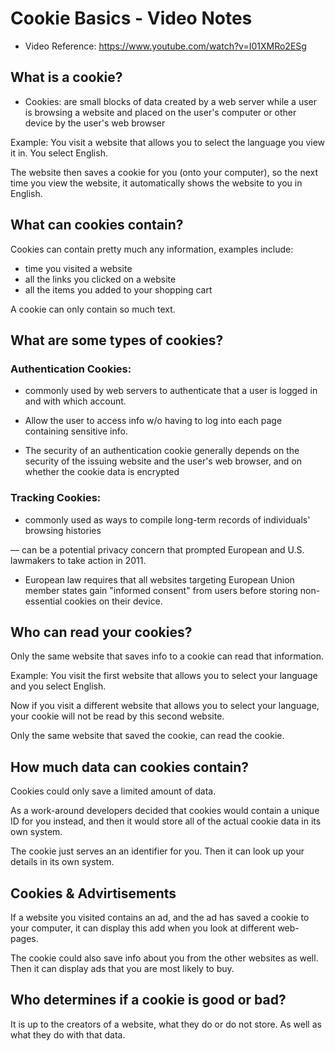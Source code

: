 # Cookie Basics - Video Notes

  - Video Reference: https://www.youtube.com/watch?v=I01XMRo2ESg 

## What is a cookie?
  - Cookies: are small blocks of data created by a web server while a user is browsing a website and placed on the user's computer or other device by the user's web browser

Example: 
You visit a website that allows you to select the language you view it in. You select English. 

The website then saves a cookie for you (onto your computer), so the next time you view the website, it automatically shows the website to you in English.

## What can cookies contain?
Cookies can contain pretty much any information, examples include:
  
  - time you visited a website
  - all the links you clicked on a website
  - all the items you added to your shopping cart

A cookie can only contain so much text.


## What are some types of cookies?

### Authentication Cookies:

  - commonly used by web servers to authenticate that a user is logged in and with which account.

  - Allow the user to access info w/o having to log into each page containing sensitive info.

  - The security of an authentication cookie generally depends on the security of the issuing website and the user's web browser, and on whether the cookie data is encrypted

### Tracking Cookies:

  - commonly used as ways to compile long-term records of individuals' browsing histories 
  
  — can be a potential privacy concern that prompted European and U.S. lawmakers to take action in 2011. 
  
  - European law requires that all websites targeting European Union member states gain "informed consent" from users before storing non-essential cookies on their device.


## Who can read your cookies?
Only the same website that saves info to a cookie can read that information.

Example:
You visit the first website that allows you to select your language and you select English.

Now if you visit a different website that allows you to select your language, your cookie will not be read by this second website. 

Only the same website that saved the cookie, can read the cookie.

## How much data can cookies contain?
Cookies could only save a limited amount of data. 

As a work-around developers decided that cookies would contain a unique ID for you instead, and then it would store all of the actual cookie data in its own system.

The cookie just serves an an identifier for you. Then it can look up your details in its own system.


## Cookies & Advirtisements
If a website you visited contains an ad, and the ad has saved a cookie to your computer, it can display this add when you look at different web-pages.

The cookie could also save info about you from the other websites as well. Then it can display ads that you are most likely to buy. 


## Who determines if a cookie is good or bad?
It is up to the creators of a website, what they do or do not store. As well as what they do with that data.

